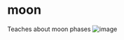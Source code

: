 # moon
Teaches about moon phases
![image](https://github.com/user-attachments/assets/c323927d-a601-4329-ae89-32971f795f46)


